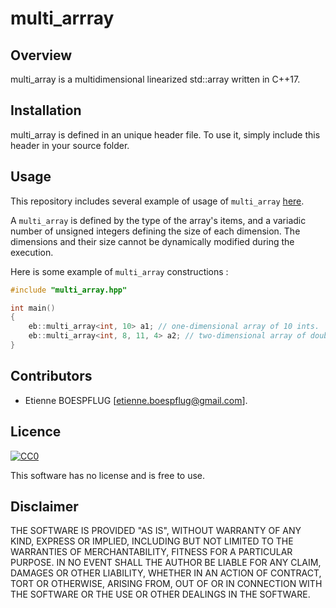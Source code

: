 # multi_arrray

## Overview

multi_array is a multidimensional linearized std::array written in C++17.

## Installation

multi_array is defined in an unique header file. To use it, simply include this header in your source folder.

## Usage

This repository includes several example of usage of ```multi_array``` [here](https://github.com/EBoespflug/multi_array/tree/master/examples).

A ```multi_array``` is defined by the type of the array's items, and a variadic number of unsigned integers defining the size of each dimension. The dimensions and their size cannot be dynamically modified during the execution.

Here is some example of ```multi_array``` constructions :

```cpp
#include "multi_array.hpp"

int main()
{
    eb::multi_array<int, 10> a1; // one-dimensional array of 10 ints.
    eb::multi_array<int, 8, 11, 4> a2; // two-dimensional array of double. Semantically equivalent to double[8][11][4].
}
```

## Contributors

 - Etienne BOESPFLUG [etienne.boespflug@gmail.com].

## Licence

[![CC0](https://licensebuttons.net/p/zero/1.0/88x31.png)](http://creativecommons.org/publicdomain/zero/1.0/)

This software has no license and is free to use.

## Disclaimer

THE SOFTWARE IS PROVIDED "AS IS", WITHOUT WARRANTY OF ANY KIND, EXPRESS OR IMPLIED, INCLUDING BUT NOT LIMITED TO THE WARRANTIES OF MERCHANTABILITY, FITNESS FOR A PARTICULAR PURPOSE. IN NO EVENT SHALL THE AUTHOR BE LIABLE FOR ANY CLAIM, DAMAGES OR OTHER LIABILITY, WHETHER IN AN ACTION OF CONTRACT, TORT OR OTHERWISE, ARISING FROM, OUT OF OR IN CONNECTION WITH THE SOFTWARE OR THE USE OR OTHER DEALINGS IN THE SOFTWARE.
